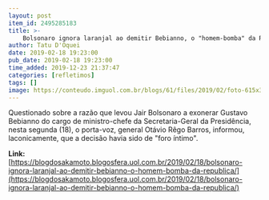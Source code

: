 ```yaml
---
layout: post
item_id: 2495285183
title: >-
    Bolsonaro ignora laranjal ao demitir Bebianno, o "homem-bomba" da República
author: Tatu D'Oquei
date: 2019-02-18 19:23:00
pub_date: 2019-02-18 19:23:00
time_added: 2019-12-23 21:37:47
categories: [refletimos]
tags: []
image: https://conteudo.imguol.com.br/blogs/61/files/2019/02/foto-615x300.jpg
---
```


Questionado sobre a razão que levou Jair Bolsonaro a exonerar Gustavo Bebianno do cargo de ministro-chefe da Secretaria-Geral da Presidência, nesta segunda (18), o porta-voz, general Otávio Rêgo Barros, informou, laconicamente, que a decisão havia sido de "foro íntimo".

**Link:** [https://blogdosakamoto.blogosfera.uol.com.br/2019/02/18/bolsonaro-ignora-laranjal-ao-demitir-bebianno-o-homem-bomba-da-republica/](https://blogdosakamoto.blogosfera.uol.com.br/2019/02/18/bolsonaro-ignora-laranjal-ao-demitir-bebianno-o-homem-bomba-da-republica/)

